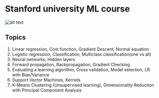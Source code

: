 # Stanford university ML course
![alt text](https://d3njjcbhbojbot.cloudfront.net/api/utilities/v1/imageproxy/https://coursera-university-assets.s3.amazonaws.com/e3/cebbb0d0a311e39b31794df7e5d956/Coursera-SUSig_StnfrdUStack_SQ.png?auto=format&dpr=1&w=56px&h=56px&auto=format&dpr=1&w=&h=)

Topics
------
1. Linear regression, Cost function, Gradient Descent, Normal equation
2. Logistic regression, Classification, Multiclass classification(one vs all)
3. Neural networks, Hidden layers
4. Forward propagation, Backpropagation, Gradient Checking
5. Evaluating a learning algorithm, Cross validation, Model selection, LR with Bias/Variance
6. Support Vector Machines, Kernels
7. K-Means Clustering (Unsupervised learning), Dimensionality Reduction with Principal Component Analysis
